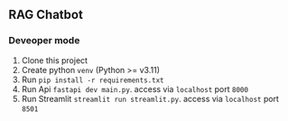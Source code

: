 ## RAG Chatbot

### Deveoper mode
1. Clone this project
2. Create python `venv` (Python >= v3.11)
3. Run `pip install -r requirements.txt`
4. Run Api `fastapi dev main.py`. access via `localhost` port `8000`
5. Run Streamlit `streamlit run streamlit.py`. access via `localhost` port `8501`